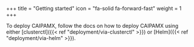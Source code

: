 +++
title = "Getting started"
icon = "fa-solid fa-forward-fast"
weight = 1
+++

To deploy CAIPAMX, follow the docs on how to deploy CAIPAMX using either
[clusterctl]({{< ref "deployment/via-clusterctl" >}}) or [Helm]({{< ref "deployment/via-helm" >}}).
